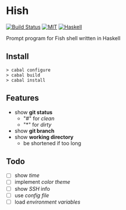 # Hish

[![Build Status](https://api.travis-ci.org/jaiyalas/Hish.png?branch=stable)](http://travis-ci.org/jaiyalas/Hish)
[![MIT](http://b.repl.ca/v1/license-MIT-blue.png)](https://en.wikipedia.org/wiki/MIT_License)
[![Haskell](http://b.repl.ca/v1/language-haskell-orange.png)](http://haskell.org)

Prompt program for Fish shell written in Haskell

## Install

```
> cabal configure
> cabal build
> cabal install
```



## Features

+ show **git status**
  + "#" for *clean*
  + "\*" for *dirty*
+ show **git branch**
+ show **working directory**
  + be shortened if too long

## Todo

+ [ ] show *time*
+ [ ] implement *color theme*
+ [ ] show *SSH* info
+ [ ] use *config file*
+ [ ] load *environment variables*
